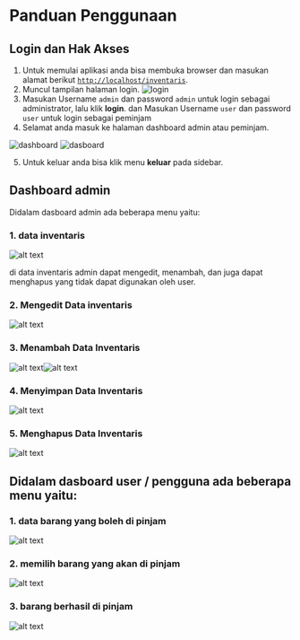 # Panduan Penggunaan
## **Login dan Hak Akses**
1. Untuk memulai aplikasi anda bisa membuka browser dan masukan alamat berikut [`http://localhost/inventaris`](http://localhost/inventaris).
2. Muncul tampilan halaman login.
   ![login](images/login.png)
3. Masukan Username `admin` dan password `admin` untuk login sebagai administrator, lalu klik **login**. dan Masukan Username `user` dan password `user` untuk login sebagai peminjam
4. Selamat anda masuk ke halaman dashboard admin atau peminjam.
   
![dashboard](images/dashboard_admin.png)
![dasboard](images/dashboard_user.png)

5. Untuk keluar anda bisa klik menu **keluar** pada sidebar.
   
##  **Dashboard admin** 

Didalam dasboard admin ada beberapa menu yaitu:
### 1. data inventaris
![alt text](images/data_inv.png)

di data inventaris admin dapat mengedit, menambah, dan juga dapat menghapus yang tidak dapat digunakan oleh user.
### 2. Mengedit Data inventaris
![alt text](images/edit_inv.png)

### 3. Menambah Data Inventaris
![alt text](images/tambah1.png)![alt text](images/tambah2.png)

### 4. Menyimpan Data Inventaris
![alt text](images/simpan.png)

### 5. Menghapus Data Inventaris
![alt text](images/hapus.png)

## **Didalam dasboard user / pengguna ada beberapa menu yaitu:**

### 1. data barang yang boleh di pinjam

![alt text](images/d.inv_user.png)

### 2. memilih barang yang akan di pinjam

![alt text](images/barang_pinjam.png)

### 3. barang berhasil di pinjam

![alt text](images/berhasil_pinjam.png)